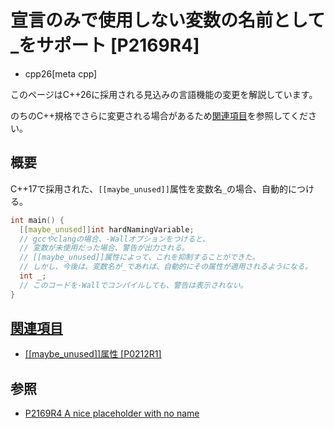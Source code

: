 # 宣言のみで使用しない変数の名前として_をサポート [P2169R4]
* cpp26[meta cpp]

<!-- start lang caution -->

このページはC++26に採用される見込みの言語機能の変更を解説しています。

のちのC++規格でさらに変更される場合があるため[関連項目](#relative-page)を参照してください。

<!-- last lang caution -->

## 概要
C++17で採用された、`[[maybe_unused]]`属性を変数名`_`の場合、自動的につける。

```cpp
int main() {
  [[maybe_unused]]int hardNamingVariable; 
  // gccやclangの場合、-Wallオプションをつけると、
  // 変数が未使用だった場合、警告が出力される。
  // [[maybe_unused]]属性によって、これを抑制することができた。
  // しかし、今後は、変数名が_であれば、自動的にその属性が適用されるようになる。
  int _;
  // このコードを-Wallでコンパイルしても、警告は表示されない。
}
```

## <a id="relative-page" href="#relative-page">関連項目</a>
- [\[\[maybe_unused\]\]属性 \[P0212R1\]](/lang/cpp17/maybe_unused.html)

## 参照
- [P2169R4 A nice placeholder with no name](https://open-std.org/jtc1/sc22/wg21/docs/papers/2023/p2169r4.pdf)